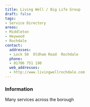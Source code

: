 ```yaml
---
title: Living Well / Big Life Group
draft: false
tags:
- Service Directory
areas:
- Middleton
- Heywood
- Rochdale
contact:
  addresses:
  - Lock 50  Oldham Road  Rochdale
  phone:
  - 01706 751 190
  web_addresses:
  - http://www.livingwellrochdale.com
---
```


### Information
Many services across the borough

